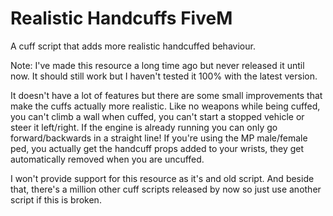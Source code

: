 # Realistic Handcuffs FiveM
A cuff script that adds more realistic handcuffed behaviour.

Note: I've made this resource a long time ago but never released it until now.
It should still work but I haven't tested it 100% with the latest version.

It doesn't have a lot of features but there are some small improvements that make the cuffs actually more realistic. Like no weapons while being cuffed, you can't climb a wall when cuffed, you can't start a stopped vehicle or steer it left/right. If the engine is already running you can only go forward/backwards in a straight line! If you're using the MP male/female ped, you actually get the handcuff props added to your wrists, they get automatically removed when you are uncuffed.

I won't provide support for this resource as it's and old script.
And beside that, there's a million other cuff scripts released by now so just use another script if this is broken.
